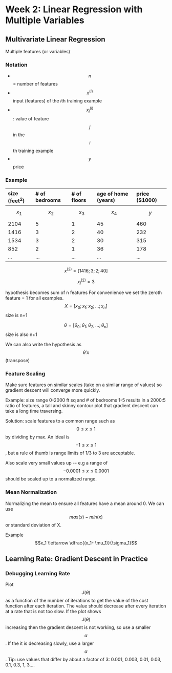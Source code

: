 # Week 2: Linear Regression with Multiple Variables

## Multivariate Linear Regression
Multiple features (or variables)

### Notation

* $$n$$ = number of features
* $$x^{\left(i\right)}$$ input (features) of the $i$th training example
* $$x_j^{\left(i\right)}$$: value of feature $$j$$ in the $$i$$th training example
* $$y$$ price

### Example

| size (feet<sup>2</sup>) | # of bedrooms | # of floors | age of home (years) | price ($1000)|
| :------------- | :------------- | :------------- | :------------- | :------------- |
| $$x_1$$ | $$x_2$$ | $$x_3$$ | $$x_4$$ | $$y$$ |
| 2104 | 5 | 1 | 45 | 460 |
| 1416 | 3 | 2 | 40 | 232 |
| 1534 | 3 | 2 | 30 | 315 |
| 852 | 2 | 1 | 36 | 178 |
| ... | ... | ... | ... | ... |

$$x^{\left(2\right)} = [ 1416; 3; 2; 40]$$

$$x_j^{\left(2\right)} = 3$$

hypothesis becomes sum of n features
For convenience we set the zeroth feature = 1 for all examples.
$$X = [x_0; x_1; x_2; ... ; x_n]$$ size is n+1

$$\theta = [\theta_0; \theta_1; \theta_2; ... ; \theta_n]$$ size is also n+1

We can also write the hypothesis as $$\theta'x$$ (transpose)

### Feature Scaling
Make sure features on similar scales (take on a similar range of values) so gradient descent will converge more quickly.

Example: size range 0-2000 ft sq and # of bedrooms 1-5 results in a 2000:5 ratio of features, a tall and skinny contour plot that gradient descent can take a long time traversing.

Solution: scale features to a common range such as $$0 \leq x \leq 1$$ by dividing  by max. An ideal is $$-1 \leq x \leq 1$$, but a rule of thumb is  range limits of 1/3 to 3 are acceptable.

Also scale very small values up -- e.g a range of $$-0.0001 \leq x \leq 0.0001$$ should be scaled up to a normalized range.

### Mean Normalization
Normalizing the mean to ensure all features have a mean around 0. We can use $$max(x) - min(x)$$ or standard deviation of X.

Example $$x_1 \leftarrow \dfrac{(x_1- \mu_1)}{\sigma_1}$$

## Learning Rate: Gradient Descent in Practice

### Debugging Learning Rate
Plot $$J\left(\theta\right)$$ as a function of the number of iterations to get the value of the cost function after each iteration. The value should decrease after every iteration at a rate that is not too slow.  If the plot shows $$J\left(\theta\right)$$ increasing then the gradient descent is not working, so use a smaller $$\alpha$$. If the it is decreasing slowly, use a larger $$\alpha$$. Tip: use values that differ by about a factor of 3: 0.001, 0.003, 0.01, 0.03, 0.1, 0.3, 1, 3....
